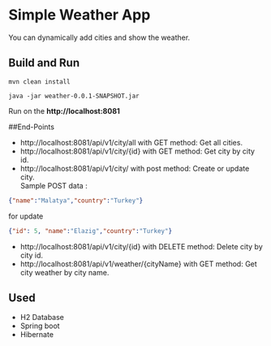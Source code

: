 # Simple Weather App
You can dynamically add cities and show the weather. 

## Build and Run
```shell script
mvn clean install
```

```shell script
java -jar weather-0.0.1-SNAPSHOT.jar
```

Run on the **http://localhost:8081**

##End-Points
* http://localhost:8081/api/v1/city/all with GET method: Get all cities.
* http://localhost:8081/api/v1/city/{id} with GET method: Get city by city id.
* http://localhost:8081/api/v1/city/ with post method: Create or update city. 
<br>Sample POST data :
```json 
{"name":"Malatya","country":"Turkey"} 
```
for update

```json 
{"id": 5, "name":"Elazig","country":"Turkey"} 
```
* http://localhost:8081/api/v1/city/{id} with DELETE method: Delete city by city id.
* http://localhost:8081/api/v1/weather/{cityName} with GET method: Get city weather by city name.

## Used
- H2 Database
- Spring boot
- Hibernate

